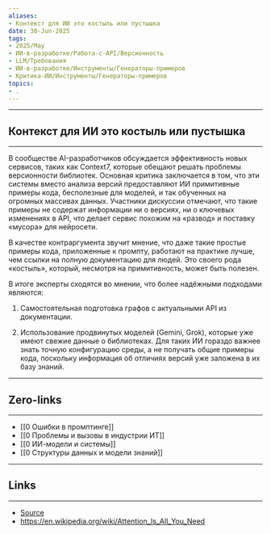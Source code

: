 ```yaml
---
aliases: 
- Контекст для ИИ это костыль или пустышка 
date: 30-Jun-2025
tags:
- 2025/May
- ИИ-в-разработке/Работа-с-API/Версионность
- LLM/Требования
- ИИ-в-разработке/Инструменты/Генераторы-примеров
- Критика-ИИ/Инструменты/Генераторы-примеров
topics:
- .
---
```

-----
##  Контекст для ИИ это костыль или пустышка 
-----
В сообществе AI-разработчиков обсуждается эффективность новых сервисов, таких как Context7, которые обещают решать проблемы версионности библиотек. Основная критика заключается в том, что эти системы вместо анализа версий предоставляют ИИ примитивные примеры кода, бесполезные для моделей, и так обученных на огромных массивах данных. Участники дискуссии отмечают, что такие примеры не содержат информации ни о версиях, ни о ключевых изменениях в API, что делает сервис похожим на «развод» и поставку «мусора» для нейросети.

В качестве контраргумента звучит мнение, что даже такие простые примеры кода, приложенные к промпту, работают на практике лучше, чем ссылки на полную документацию для людей. Это своего рода «костыль», который, несмотря на примитивность, может быть полезен.

В итоге эксперты сходятся во мнении, что более надёжными подходами являются:

1. Самостоятельная подготовка графов с актуальными API из документации.
    
2. Использование продвинутых моделей (Gemini, Grok), которые уже имеют свежие данные о библиотеках. Для таких ИИ гораздо важнее знать точную конфигурацию среды, а не получать общие примеры кода, поскольку информация об отличиях версий уже заложена в их базу знаний.

---
## Zero-links
---
- [[0 Ошибки в промптинге]]
- [[0 Проблемы и вызовы в индустрии ИТ]]
- [[0 ИИ-модели и системы]]
- [[0 Структуры данных и модели знаний]]


---
## Links
---
- [Source](https://t.me/turboproject/1704)
- https://en.wikipedia.org/wiki/Attention_Is_All_You_Need